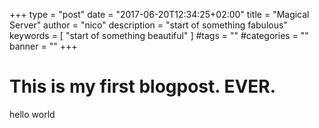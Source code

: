 +++
type = "post"
date = "2017-06-20T12:34:25+02:00"
title = "Magical  Server"
author = "nico"
description = "start of something fabulous"
keywords = [ "start of something beautiful" ]
#tags = ""
#categories = ""
banner = ""
+++
# This is my first blogpost. EVER.

hello world
